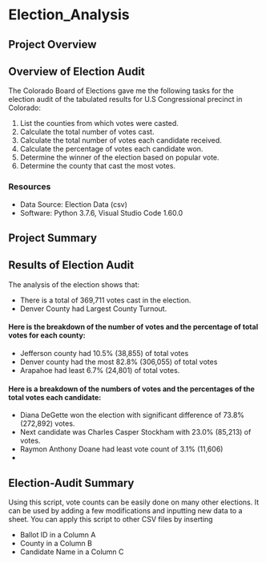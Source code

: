 # Election_Analysis

## Project Overview
## Overview of Election Audit
The Colorado Board of Elections gave me the following tasks for the election audit of the tabulated results for U.S Congressional precinct in Colorado:

1.	List the counties from which votes were casted.
2.	Calculate the total number of votes cast.
3.	Calculate the total number of votes each candidate received.
4.	Calculate the percentage of votes each candidate won.
5.	Determine the winner of the election based on popular vote.
6.	Determine the county that cast the most votes.

### Resources
- Data Source: Election Data (csv)
- Software: Python 3.7.6, Visual Studio Code 1.60.0

## Project Summary
## Results of Election Audit

The analysis of the election shows that:
- There is a total of 369,711 votes cast in the election.
- Denver County had Largest County Turnout.
#### Here is  the breakdown of the number of votes and the percentage of total votes for each county:
- Jefferson county had 10.5% (38,855) of total votes
- Denver county had the most 82.8% (306,055) of total votes
- Arapahoe had least 6.7% (24,801) of total votes.
#### Here is a breakdown of the numbers of votes and the percentages of the total votes each candidate:
- Diana DeGette won the election with significant difference of 73.8% (272,892) votes.
- Next candidate was Charles Casper Stockham with 23.0% (85,213) of votes.
- Raymon Anthony Doane had least vote count of 3.1% (11,606)
- 
## Election-Audit Summary
Using this script, vote counts can be easily done on many other elections.
It can be used by adding a few modifications and inputting new data to a sheet. 
You can apply this script to other CSV files by inserting 
- Ballot ID in a Column A
- County in a Column B 
- Candidate Name in a Column C
